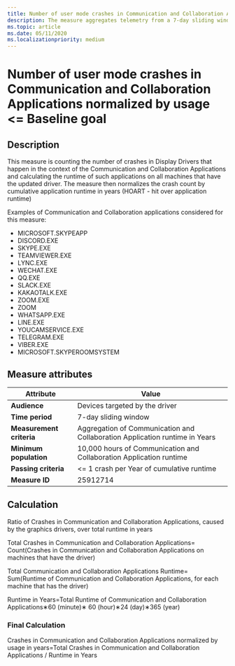 ```yaml
---
title: Number of user mode crashes in Communication and Collaboration Applications normalized by usage <= Baseline goal
description: The measure aggregates telemetry from a 7-day sliding window a ratio of crashes in Communication and Collaboration Applications, caused by the graphics drivers, over total runtime in years
ms.topic: article
ms.date: 05/11/2020
ms.localizationpriority: medium
---
```


# Number of user mode crashes in Communication and Collaboration Applications normalized by usage <= Baseline goal

## Description

This measure is counting the number of crashes in Display Drivers that happen in the context of the Communication and Collaboration Applications and calculating the runtime of such applications on all machines that have the updated driver. The measure then normalizes the crash count by cumulative application runtime in years (HOART - hit over application runtime)

Examples of Communication and Collaboration applications considered for this measure:

* MICROSOFT.SKYPEAPP
* DISCORD.EXE
* SKYPE.EXE
* TEAMVIEWER.EXE
* LYNC.EXE
* WECHAT.EXE
* QQ.EXE
* SLACK.EXE
* KAKAOTALK.EXE
* ZOOM.EXE
* ZOOM
* WHATSAPP.EXE
* LINE.EXE
* YOUCAMSERVICE.EXE
* TELEGRAM.EXE
* VIBER.EXE
* MICROSOFT.SKYPEROOMSYSTEM

## Measure attributes

|Attribute|Value|
|----|----|
|**Audience**|Devices targeted by the driver|
|**Time period**|7-day sliding window|
|**Measurement criteria**|Aggregation of Communication and Collaboration Application runtime in Years|
|**Minimum population**|10,000 hours of Communication and Collaboration Application runtime|
|**Passing criteria**|<= 1 crash per Year of cumulative runtime|
|**Measure ID**|25912714|

## Calculation

Ratio of Crashes in Communication and Collaboration Applications, caused by the graphics drivers, over total runtime in years 

Total Crashes in Communication and Collaboration Applications= Count(Crashes in Communication and Collaboration Applications on machines that have the driver)

Total Communication and Collaboration Applications Runtime= Sum(Runtime of Communication and Collaboration Applications, for each machine that has the driver)

Runtime in Years=Total Runtime of Communication and Collaboration Applications∗60 (minute)∗ 60 (hour)∗24 (day)∗365 (year)

### Final Calculation 

Crashes in Communication and Collaboration Applications normalized by usage in years=Total Crashes in Communication and Collaboration Applications / Runtime in Years

